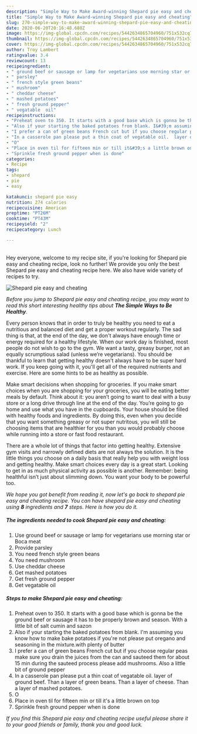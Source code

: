 ```yaml
---
description: "Simple Way to Make Award-winning Shepard pie easy and cheating"
title: "Simple Way to Make Award-winning Shepard pie easy and cheating"
slug: 270-simple-way-to-make-award-winning-shepard-pie-easy-and-cheating
date: 2020-06-20T20:16:48.688Z
image: https://img-global.cpcdn.com/recipes/5442634865704960/751x532cq70/shepard-pie-easy-and-cheating-recipe-main-photo.jpg
thumbnail: https://img-global.cpcdn.com/recipes/5442634865704960/751x532cq70/shepard-pie-easy-and-cheating-recipe-main-photo.jpg
cover: https://img-global.cpcdn.com/recipes/5442634865704960/751x532cq70/shepard-pie-easy-and-cheating-recipe-main-photo.jpg
author: Troy Lambert
ratingvalue: 3.4
reviewcount: 13
recipeingredient:
- " ground beef or sausage or lamp for vegetarians use morning star or Boca meat"
- " parsley"
- " french style green beans"
- " mushroom"
- " cheddar cheese"
- " mashed potatoes"
- " fresh ground pepper"
- " vegatable  oil"
recipeinstructions:
- "Preheat oven to 350. It starts with a good base which is gonna be the ground beef or sausage it has to be properly brown and season. With a little bit of salt cumin and sazon"
- "Also if your starting the baked potatoes from blank. I&#39;m assuming you know how to make bake potatoes if you&#39;re not please put oregano and seasoning in the mixture.with plenty of butter"
- "I prefer a can of green beans French cut but if you choose regular peas make sure you drain the juices from the can and  sauteed them for about 15 min during the sauteed process please add mushrooms. Also a little bit of ground pepper"
- "In a casserole pan please put a thin coat of vegatable oil.  layer of ground beef. Than a layer of green beans. Than a layer of cheese. Than a layer of mashed potatoes."
- "O"
- "Place in oven til for fifteen min or till it&#39;s a little brown on top"
- "Sprinkle fresh ground pepper when is done"
categories:
- Recipe
tags:
- shepard
- pie
- easy

katakunci: shepard pie easy 
nutrition: 274 calories
recipecuisine: American
preptime: "PT26M"
cooktime: "PT43M"
recipeyield: "2"
recipecategory: Lunch

---
```

<br>
Hey everyone, welcome to my recipe site, if you're looking for Shepard pie easy and cheating recipe, look no further! We provide you only the best Shepard pie easy and cheating recipe here. We also have wide variety of recipes to try.
<br>


![Shepard pie easy and cheating](https://img-global.cpcdn.com/recipes/5442634865704960/751x532cq70/shepard-pie-easy-and-cheating-recipe-main-photo.jpg)

<i>Before you jump to Shepard pie easy and cheating recipe, you may want to read this short interesting healthy tips about <strong>The Simple Ways to Be Healthy</strong>.</i>

Every person knows that in order to truly be healthy you need to eat a nutritious and balanced diet and get a proper workout regularly. The sad thing is that, at the end of the day, we don't always have enough time or energy required for a healthy lifestyle. When our work day is finished, most people do not wish to go to the gym. We want a tasty, greasy burger, not an equally scrumptious salad (unless we’re vegetarians). You should be thankful to learn that getting healthy doesn't always have to be super hard work. If you keep going with it, you'll get all of the required nutrients and exercise. Here are some hints to be as healthy as possible.

Make smart decisions when shopping for groceries. If you make smart choices when you are shopping for your groceries, you will be eating better meals by default. Think about it: you aren’t going to want to deal with a busy store or a long drive through line at the end of the day. You’re going to go home and use what you have in the cupboards. Your house should be filled with healthy foods and ingredients. By doing this, even when you decide that you want something greasy or not super nutritous, you will still be choosing items that are healthier for you than you would probably choose while running into a store or fast food restaurant.

There are a whole lot of things that factor into getting healthy. Extensive gym visits and narrowly defined diets are not always the solution. It is the little things you choose on a daily basis that really help you with weight loss and getting healthy. Make smart choices every day is a great start. Looking to get in as much physical activity as possible is another. Remember: being healthful isn’t just about slimming down. You want your body to be powerful too. 


<i>We hope you got benefit from reading it, now let's go back to shepard pie easy and cheating recipe. You can have shepard pie easy and cheating using <strong>8</strong> ingredients and <strong>7</strong> steps. Here is how you do it.
</i>

##### The ingredients needed to cook Shepard pie easy and cheating:

1. Use  ground beef or sausage or lamp for vegetarians use morning star or Boca meat
1. Provide  parsley
1. You need  french style green beans
1. You need  mushroom
1. Use  cheddar cheese
1. Get  mashed potatoes
1. Get  fresh ground pepper
1. Get  vegatable  oil


##### Steps to make Shepard pie easy and cheating:

1. Preheat oven to 350. It starts with a good base which is gonna be the ground beef or sausage it has to be properly brown and season. With a little bit of salt cumin and sazon
1. Also if your starting the baked potatoes from blank. I&#39;m assuming you know how to make bake potatoes if you&#39;re not please put oregano and seasoning in the mixture.with plenty of butter
1. I prefer a can of green beans French cut but if you choose regular peas make sure you drain the juices from the can and  sauteed them for about 15 min during the sauteed process please add mushrooms. Also a little bit of ground pepper
1. In a casserole pan please put a thin coat of vegatable oil.  layer of ground beef. Than a layer of green beans. Than a layer of cheese. Than a layer of mashed potatoes.
1. O
1. Place in oven til for fifteen min or till it&#39;s a little brown on top
1. Sprinkle fresh ground pepper when is done


<i>If you find this Shepard pie easy and cheating recipe useful please share it to your good friends or family, thank you and good luck.</i>
